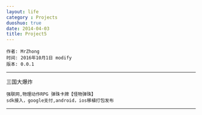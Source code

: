```yaml
---
layout: life
category : Projects
duoshuo: true
date: 2014-04-03
title: Project5
---
```


	作者: MrZhong
	时间: 2016年10月1日 modify
	版本: 0.0.1

-----------

三国大爆炸

	强联网,物理动作RPG 弹珠卡牌【怪物弹珠】
	sdk接入，google支付,android，ios移植打包发布

**************


